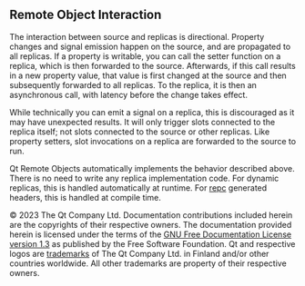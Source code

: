 ## Remote Object Interaction

The interaction between source and replicas is directional. Property changes and signal emission happen on the source, and are propagated to all replicas. If a property is writable, you can call the setter function on a replica, which is then forwarded to the source. Afterwards, if this call results in a new property value, that value is first changed at the source and then subsequently forwarded to all replicas. To the replica, it is then an asynchronous call, with latency before the change takes effect.

While technically you can emit a signal on a replica, this is discouraged as it may have unexpected results. It will only trigger slots connected to the replica itself; not slots connected to the source or other replicas. Like property setters, slot invocations on a replica are forwarded to the source to run.

Qt Remote Objects automatically implements the behavior described above. There is no need to write any replica implementation code. For dynamic replicas, this is handled automatically at runtime. For [repc](https://doc.qt.io/qt-5/qtremoteobjects-repc.html) generated headers, this is handled at compile time.



© 2023 The Qt Company Ltd. Documentation contributions included herein are the copyrights of their respective owners. The documentation provided herein is licensed under the terms of the [GNU Free Documentation License version 1.3](http://www.gnu.org/licenses/fdl.html) as published by the Free Software Foundation. Qt and respective logos are [trademarks](https://doc.qt.io/qt/trademarks.html) of The Qt Company Ltd. in Finland and/or other countries worldwide. All other trademarks are property of their respective owners.